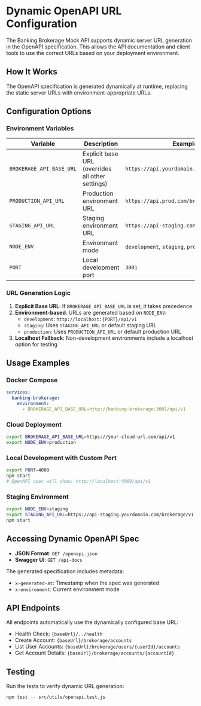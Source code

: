 # Dynamic OpenAPI URL Configuration

The Banking Brokerage Mock API supports dynamic server URL generation in the OpenAPI specification. This allows the API documentation and client tools to use the correct URLs based on your deployment environment.

## How It Works

The OpenAPI specification is generated dynamically at runtime, replacing the static server URLs with environment-appropriate URLs.

## Configuration Options

### Environment Variables

| Variable | Description | Example |
|----------|-------------|---------|
| `BROKERAGE_API_BASE_URL` | Explicit base URL (overrides all other settings) | `https://api.yourdomain.com/brokerage/v1` |
| `PRODUCTION_API_URL` | Production environment URL | `https://api.prod.com/brokerage/v1` |
| `STAGING_API_URL` | Staging environment URL | `https://api-staging.com/brokerage/v1` |
| `NODE_ENV` | Environment mode | `development`, `staging`, `production` |
| `PORT` | Local development port | `3001` |

### URL Generation Logic

1. **Explicit Base URL**: If `BROKERAGE_API_BASE_URL` is set, it takes precedence
2. **Environment-based**: URLs are generated based on `NODE_ENV`:
   - `development`: `http://localhost:{PORT}/api/v1`
   - `staging`: Uses `STAGING_API_URL` or default staging URL
   - `production`: Uses `PRODUCTION_API_URL` or default production URL
3. **Localhost Fallback**: Non-development environments include a localhost option for testing

## Usage Examples

### Docker Compose
```yaml
services:
  banking-brokerage:
    environment:
      - BROKERAGE_API_BASE_URL=http://banking-brokerage:3001/api/v1
```

### Cloud Deployment
```bash
export BROKERAGE_API_BASE_URL=https://your-cloud-url.com/api/v1
export NODE_ENV=production
```

### Local Development with Custom Port
```bash
export PORT=4000
npm start
# OpenAPI spec will show: http://localhost:4000/api/v1
```

### Staging Environment
```bash
export NODE_ENV=staging
export STAGING_API_URL=https://api-staging.yourdomain.com/brokerage/v1
npm start
```

## Accessing Dynamic OpenAPI Spec

- **JSON Format**: `GET /openapi.json`
- **Swagger UI**: `GET /api-docs`

The generated specification includes metadata:
- `x-generated-at`: Timestamp when the spec was generated
- `x-environment`: Current environment mode

## API Endpoints

All endpoints automatically use the dynamically configured base URL:

- Health Check: `{baseUrl}/../health`
- Create Account: `{baseUrl}/brokerage/accounts`
- List User Accounts: `{baseUrl}/brokerage/users/{userId}/accounts`
- Get Account Details: `{baseUrl}/brokerage/accounts/{accountId}`

## Testing

Run the tests to verify dynamic URL generation:

```bash
npm test -- src/utils/openapi.test.js
```

